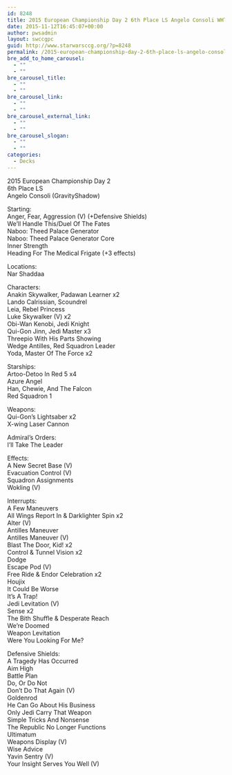```yaml
---
id: 8248
title: 2015 European Championship Day 2 6th Place LS Angelo Consoli WHT Space
date: 2015-11-12T16:45:07+00:00
author: pwsadmin
layout: swccgpc
guid: http://www.starwarsccg.org/?p=8248
permalink: /2015-european-championship-day-2-6th-place-ls-angelo-consoli-whap-space/
bre_add_to_home_carousel:
  - ""
  - ""
bre_carousel_title:
  - ""
  - ""
bre_carousel_link:
  - ""
  - ""
bre_carousel_external_link:
  - ""
  - ""
bre_carousel_slogan:
  - ""
  - ""
categories:
  - Decks
---
```

2015 European Championship Day 2  
6th Place LS  
Angelo Consoli (GravityShadow)

Starting:  
Anger, Fear, Aggression (V) (+Defensive Shields)  
We&#8217;ll Handle This/Duel Of The Fates  
Naboo: Theed Palace Generator  
Naboo: Theed Palace Generator Core  
Inner Strength  
Heading For The Medical Frigate (+3 effects)

Locations:  
Nar Shaddaa

Characters:  
Anakin Skywalker, Padawan Learner x2  
Lando Calrissian, Scoundrel  
Leia, Rebel Princess  
Luke Skywalker (V) x2  
Obi-Wan Kenobi, Jedi Knight  
Qui-Gon Jinn, Jedi Master x3  
Threepio With His Parts Showing  
Wedge Antilles, Red Squadron Leader  
Yoda, Master Of The Force x2

Starships:  
Artoo-Detoo In Red 5 x4  
Azure Angel  
Han, Chewie, And The Falcon  
Red Squadron 1

Weapons:  
Qui-Gon&#8217;s Lightsaber x2  
X-wing Laser Cannon

Admiral&#8217;s Orders:  
I&#8217;ll Take The Leader

Effects:  
A New Secret Base (V)  
Evacuation Control (V)  
Squadron Assignments  
Wokling (V)

Interrupts:  
A Few Maneuvers  
All Wings Report In & Darklighter Spin x2  
Alter (V)  
Antilles Maneuver  
Antilles Maneuver (V)  
Blast The Door, Kid! x2  
Control & Tunnel Vision x2  
Dodge  
Escape Pod (V)  
Free Ride & Endor Celebration x2  
Houjix  
It Could Be Worse  
It&#8217;s A Trap!  
Jedi Levitation (V)  
Sense x2  
The Bith Shuffle & Desperate Reach  
We&#8217;re Doomed  
Weapon Levitation  
Were You Looking For Me?

Defensive Shields:  
A Tragedy Has Occurred  
Aim High  
Battle Plan  
Do, Or Do Not  
Don&#8217;t Do That Again (V)  
Goldenrod  
He Can Go About His Business  
Only Jedi Carry That Weapon  
Simple Tricks And Nonsense  
The Republic No Longer Functions  
Ultimatum  
Weapons Display (V)  
Wise Advice  
Yavin Sentry (V)  
Your Insight Serves You Well (V)